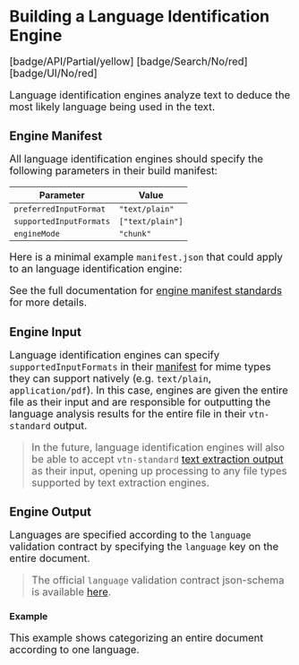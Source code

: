 # Building a Language Identification Engine

[badge/API/Partial/yellow]
[badge/Search/No/red]
[badge/UI/No/red]

Language identification engines analyze text to deduce the most likely language being used in the text.

## Engine Manifest

All language identification engines should specify the following parameters in their build manifest:

| Parameter | Value |
| --------- | ----- |
| `preferredInputFormat` | `"text/plain"` |
| `supportedInputFormats` | `["text/plain"]` |
| `engineMode` | `"chunk"` |

Here is a minimal example `manifest.json` that could apply to an language identification engine:

[](manifest.example.json ':include :type=code json')

See the full documentation for [engine manifest standards](/developer/engines/standards/engine-manifest/) for more details.

## Engine Input

Language identification engines can specify `supportedInputFormats` in their [manifest](/developer/engines/standards/engine-manifest/) for mime types they can support natively (e.g. `text/plain`, `application/pdf`).
In this case, engines are given the entire file as their input and are responsible for outputting the language analysis results for the entire file in their `vtn-standard` output.

> In the future, language identification engines will also be able to accept `vtn-standard` [text extraction output](/developer/engines/cognitive/text/text-extraction/?id=engine-output) as their input, opening up processing to any file types supported by text extraction engines.

## Engine Output

Languages are specified according to the `language` validation contract by specifying the `language` key on the entire document.

[](../_snippets/language_code_spec.md ':include')

> The official `language` validation contract json-schema is available
[here](/schemas/vtn-standard/language/language.json ':ignore').

### Example

This example shows categorizing an entire document according to one language.

[](../../../../../../schemas/vtn-standard/language/examples/basic.json ':include :type=code json')

<!--TODO: Consider adding support for phrase-based language identification by allowing object.language the same way we have series.words.language-->

<style>
     p, ul, ol, li { font-size: 18px !important;}
</style>